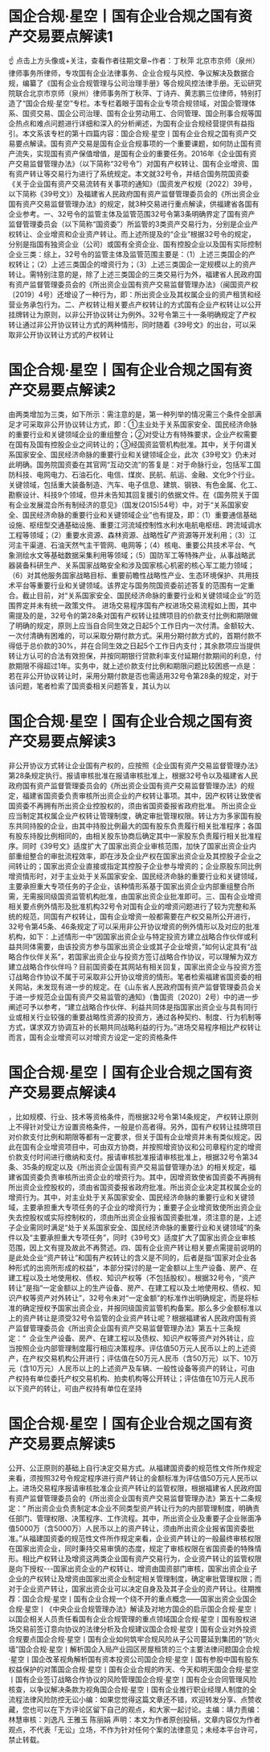 # 国企合规·星空丨国有企业合规之国有资产交易要点解读1

☝ 点击上方头像或+关注，查看作者往期文章~作者：丁秋萍 北京市京师（泉州）律师事务所律师，专攻国有企业法律事务、企业合规与风控、争议解决及数据合规，编纂了《国有企业合规管理与公司治理手册》等合规风控法律手册。无讼研究院联合北京市京师（泉州）律师事务所丁秋萍、丁诗卉、黄志鹏三位律师，特别打造了“国企合规·星空”专栏。本专栏着眼于国有企业专项合规领域，对国企管理体系、国资交易、国企公司治理、国有企业劳动用工、合同管理、国企刑事合规等国企热点和难点问题进行详细和深入的分析阐述，为国有企业合规经营提供有益指引。本文系该专栏的第十四篇内容：国企合规·星空丨国有企业合规之国有资产交易要点解读。国有资产交易是国有企业合规事项的一个重要课题，如何防止国有资产流失，实现国有资产保值增值，是国有企业的重要任务。2016年《企业国有资产交易监督管理办法》（以下简称“32号令”）对国有产权转让、国有企业增资、国有资产转让等交易行为进行了系统规定。本文就32号令，并结合国务院国资委《关于企业国有资产交易流转有关事项的通知》（国资发产权规〔2022〕39号，以下简称《39号文》）及福建省人民政府国有资产监督管理委员会的《所出资企业国有资产交易监督管理办法》的规定，就3种交易进行重点解读，供福建省各国有企业参考。一、32号令的监管主体及监管范围32号令第3条明确界定了国有资产监督管理委员会（以下简称“国资委”）所监管的3类资产交易行为，分别是企业产权转让、企业增资和企业资产转让。而上述所提及的“企业”根据32号令的规定，分别是指国有独资企业（公司）或国有全资企业、国有控股企业以及国有实际控制企业三类：综上，32号令的监管主体及监管范围主要是：（1）上述三类国企的产权转让；（2）上述三类国企的增资行为；（3）上述三类国企一定规模以上的资产转让。需特别注意的是，除了上述三类国企的三类交易行为外，福建省人民政府国有资产监督管理委员会的《所出资企业国有资产交易监督管理办法》（闽国资产权〔2019〕4号）还增设了一种行为，即：所出资企业及其权属企业的资产租赁和经营业务承包行为。二、产权转让相关要点产权转让的方式国有企业产权转让以公开挂牌转让为原则，以非公开协议转让为例外。32号令第三十一条明确规定了产权转让通过非公开协议转让方式的两种情形，同时随着《39号文》的出台，可以采取非公开协议转让方式的产权转让

# 国企合规·星空丨国有企业合规之国有资产交易要点解读2

由两类增加为三类，如下所示：需注意的是，第一种列举的情况需三个条件全部满足才可采取非公开协议转让方式，即：①主业处于关系国家安全、国民经济命脉的重要行业和关键领域企业的重组整合；②对受让方有特殊要求，企业产权需要在国有及国有控股企业之间转让的；③经国资监管机构批准。其中，关于何谓关系国家安全、国民经济命脉的重要行业和关键领域企业，此次《39号文》仍未对此明确。国务院国资委在其官网“互动交流”的答复是：对于命脉行业，包括军工国防科技、电网电力、石油石化、电信、煤炭、民航、航运、金融、文化9个行业。关键领域，包括重大装备制造、汽车、电子信息、建筑、钢铁、有色金属、化工、勘察设计、科技9个领域，但并未告知其回复援引的依据文件。在《国务院关于国有企业发展混合所有制经济的意见》（国发(2015)54号）中，对于“关系国家安全、国民经济命脉的重要行业和关键领域企业”也有提及，即：（1）重要通信基础设施、枢纽型交通基础设施、重要江河流域控制性水利水电航电枢纽、跨流域调水工程等领域；（2）重要水资源、森林资源、战略性矿产资源等开发利用；（3）江河主干渠道、石油天然气主干管网、电网等；（4）核电、重要公共技术平台、气象测绘水文等基础数据采集利用等领域；（5）国防军工等特殊产业，从事战略武器装备科研生产、关系国家战略安全和涉及国家核心机密的核心军工能力领域；（6）对其他服务国家战略目标、重要前瞻性战略性产业、生态环境保护、共用技术平台等重要行业和关键领域。该界定与国务院国资委前述答复的范围有一定重合。截止目前，对“关系国家安全、国民经济命脉的重要行业和关键领域企业”的范围界定并未有统一政策文件。 进场交易程序国有产权进场交易流程如上图，其中需提及的是，32号令的第28条对国有产权转让挂牌项目的价款支付比例和期限做了明确的规定，原则上应当自合同生效之日起5个工作日内一次付清。金额较大、一次付清确有困难的，可以采取分期付款方式。采用分期付款方式的，首期付款不得低于总价款的30%，并在合同生效之日起5个工作日内支付；其余款项应当提供转让方认可的合法有效担保，并按同期银行贷款利率支付延期付款期间的利息，付款期限不得超过1年。实务中，就上述价款支付比例和期限问题比较困惑一点是：若在非公开协议转让时，采用分期付款是否也需适用32号令第28条的规定，对于该问题，笔者检索了国资委相关问题答复，其认为以

# 国企合规·星空丨国有企业合规之国有资产交易要点解读3

非公开协议方式转让企业国有产权的，应按照《企业国有资产交易监督管理办法》第28条规定执行。报请审核批准在报请审核批准上，根据32号令以及福建省人民政府国有资产监督管理委员会的《所出资企业国有资产交易监督管理办法》的规定，福建省国资委负责审核所出资企业的产权转让事项。其中，因产权转让致使省国资委不再拥有所出资企业控股权的，须由省国资委报省政府批准。 所出资企业应当制定其权属企业产权转让管理制度，确定审批管理权限。转让方为多家国有股东共同持股的企业，由其中持股比例最大的国有股东负责履行相关批准程序；各国有股东持股比例相同的，由相关股东协商后确定其中一家股东负责履行相关批准程序。同时《39号文》适度扩大了国家出资企业审核范围，加快了国家出资企业内部重组整合的审批流程效率，即在涉及企业产权在国家出资企业及其控股子企业之间转让的；国家出资企业直接或指定其控股子企业参与增资的；企业原股东同比例增资情形时，对于主业处于关系国家安全、国民经济命脉的重要行业和关键领域，主要承担重大专项任务的子企业，该种情形系基于国家出资企业内部重组整合所需，无需报同级国资监管机构批准，由国家出资企业批准即可。三、国有企业增资相关要点例外情形及批准机构32号令对国有企业的增资问题进行了较为完整和系统的规范，同国有产权转让，国有企业增资一般都需要在产权交易所公开进行，32号令第45条、46条规定了可以采用非公开协议增资的例外情形以及对应的批准机构，如下：上述情形一中“因国家出资企业与特定投资方建立战略合作伙伴或利益共同体需要，由该投资方参与国家出资企业或其子企业增资，”如何认定具有“战略合作伙伴关系”，若国家出资企业与投资方签订战略合作协议，可以理解为双方建立战略合作伙伴吗？目前国资委在其网站有相关回复，国家出资企业与投资方签订战略合作协议不属于可采取非公开协议增资的情形。笔者检索福建省国资委的相关网站，未发现有进一步的规定。在《山东省人民政府国有资产监督管理委员会关于进一步规范企业国有资产交易监管的通知》（鲁国资〔2020〕2号）中的进一步阐述可予以参考，“建立战略合作伙伴、利益共同体是指国家出资企业与具有同行业或相关行业较强的重要战略性资源的投资方，通过各种契约、制度、行为机制等方式，谋求双方协调互补的长期共同战略利益的行为。”进场交易程序相比产权转让而言，国有企业增资可以对增资方设定一定的资格条件

# 国企合规·星空丨国有企业合规之国有资产交易要点解读4

，比如规模、行业、技术等资格条件，而根据32号令第14条规定， 产权转让原则上不得针对受让方设置资格条件，一般是价高者得。另外，国有产权转让挂牌项目对价款支付比例和期限等都有一定要求，但关于国有企业增资并未有类似规定。因此在国有企业增资项目中，可由双方协商，并按照增资协议和公司章程约定的增资价款支付时间进行缴纳和支付。报请审核批准报请审核批准上，根据32号令第34条、35条的规定以及《所出资企业国有资产交易监督管理办法》的相关规定，福建省国资委负责审核所出资企业的增资行为。其中，因增资致使省国资委不再拥有所出资企业控股权的，须由省国资委报省政府批准。所出资企业决定其权属企业的增资行为。其中，对主业处于关系国家安全、国民经济命脉的重要行业和关键领域，主要承担重大专项任务的子企业的增资行为；重要子企业增资致使所出资企业失去控股权或实际控制权的，须由所出资企业报省国资委批准，须注意的是，上述子企业需同时满足“处于关系国家安全、国民经济命脉的重要行业和关键领域”的条件以及“主要承担重大专项任务”，同时《39号文》适度扩大了国家出资企业审核范围，因上文有提及故此不再赘述。四、国有企业资产转让相关要点需提前说明的是此处企业“资产转让”和国有产权转让的含义是不同的，后者是指“国家对企业各种形式的出资所形成的权益”，本部分探讨的是一定金额以上生产设备、房产、在建工程以及土地使用权、债权、知识产权等（不包括股权）。根据32号令，“资产转让”是指“一定金额以上的生产设备、房产、在建工程以及土地使用权、债权、知识产权等资产对外转让”，32号令未对“一定金额”的标准作出明确规定，而是将标准的确定授权予国家出资企业，并报同级国资监管机构备案。那么多少金额标准以上的资产转让是须受32号令监管的企业资产转让呢？根据福建省人民政府国有资产监督管理委员会《所出资企业国有资产交易监督管理办法》第五十三条规定：“  企业生产设备、房产、在建工程以及债权、知识产权等资产对外转让，应当按照企业内部管理制度履行相应决策程序。评估值50万元人民币以上的上述资产，在产权交易机构公开进行；评估值在50万元人民币（含50万元）以下、10万元（含10万元）人民币以上的上述资产及车辆、一般性设备等资产的转让，可由产权持有单位委托产权交易机构、拍卖机构等公开转让；评估值在10万元人民币以下资产的转让，可由产权持有单位在坚持

# 国企合规·星空丨国有企业合规之国有资产交易要点解读5

公开、公正原则的基础上自行决定交易方式。从福建国资委的规范性文件所作规定来看，须按照32号令规定程序进行资产转让的金额标准为评估值50万元人民币以上。进场交易程序报请审核批准企业资产转让的监管权限，根据福建省人民政府国有资产监督管理委员会的《所出资企业国有资产交易监督管理办法》第五十二条规定：“ 所出资企业负责制定本企业不同类型资产转让行为的内部管理制度，明确责任部门、管理权限、决策程序、工作流程。其中，所出资企业及重要子企业账面净值5000万（含5000万）人民币以上的资产转让，须由所出资企业报省国资委批准。”从福建国资委的规范性文件所作规定来看，企业资产转让的一般最终审核权限在国家出资企业，同时秉持交易审慎的态度，规定了审核权限在省国资委的特殊情形。相比产权转让及增资这两类企业国有资产交易行为，企业资产转让的监管权限是向下授权---国家出资企业的产权转让、增资由国资部门审核，国家出资企业子企业的产权转让及增资由国家出资企业制定相关管理制度，确定审批管理权限；而对于企业资产转让，国家出资企业可以决定自身及及其子企业的资产转让。往期推荐：国企合规·星空丨国有企业合规一个绕不开的重点概念——国家出资企业国企合规·星空丨《中央企业合规管理办法》解读及对地方国企的启示国企合规·星空丨以国企相关人员责任看国有企业合规管理的重点领域国企合规·星空丨国有股权进场交易前签订意向协议的法律分析及合规建议国企合规·星空丨国有企业对外投资合规要点国企合规·星空丨国有企业如何筑牢合规风险从子公司蔓延到集团的“防火墙”国企合规·星空丨解析国企入局产业园区房屋租赁的三个主要法律问题国企合规·星空丨国企改革视角解析国有资本投资公司国企合规·星空丨国有参股中国有股东权益保护的对策国企合规·星空丨国有企业合规的昨天、今天和明天国企合规·星空丨国有企业签订战略合作协议的风险管理国企合规·星空丨国有企业合同管理风险核查，以争议解决条款为视角国企合规·星空丨国有企业推行职业经理人制度的全流程法律风险防控无讼小编：如果您觉得这篇文章还不错，欢迎转发分享、点赞收藏，您也可以在下方评论区留下自己的观点，和大家一起讨论。主编：靖力责编：林慧审核：刘逸凡 王雅玉 陈丽娟 声明：本文为作者原创投稿，文章内容仅为作者观点，不代表「无讼」立场，不作为针对任何个案的法律意见；未经本平台许可，禁止转载。

